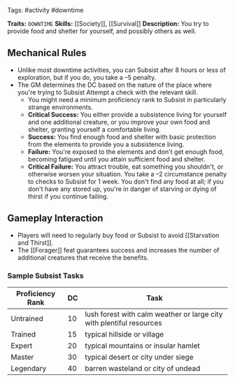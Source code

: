 Tags: #activity #downtime

**Traits:** `DOWNTIME`
**Skills:** [[Society]], [[Survival]]
**Description:** You try to provide food and shelter for yourself, and possibly others as well.
## Mechanical Rules

- Unlike most downtime activities, you can Subsist after 8 hours or less of exploration, but if you do, you take a –5 penalty. 
- The GM determines the DC based on the nature of the place where you're trying to Subsist Attempt a check with the relevant skill.
	- You might need a minimum proficiency rank to Subsist in particularly strange environments.
	-  **Critical Success:** You either provide a subsistence living for yourself and one additional creature, or you improve your own food and shelter, granting yourself a comfortable living.  
	- **Success:** You find enough food and shelter with basic protection from the elements to provide you a subsistence living.  
	- **Failure:** You're exposed to the elements and don't get enough food, becoming fatigued until you attain sufficient food and shelter.  
	- **Critical Failure:** You attract trouble, eat something you shouldn't, or otherwise worsen your situation. You take a –2 circumstance penalty to checks to Subsist for 1 week. You don't find any food at all; if you don't have any stored up, you're in danger of starving or dying of thirst if you continue failing.

## Gameplay Interaction

- Players will need to regularly buy food or Subsist to avoid [[Starvation and Thirst]].
- The [[Forager]] feat guarantees success and increases the number of additional creatures that receive the benefits.

### Sample Subsist Tasks

| **Proficiency Rank** | **DC** | Task                                                                 |
| -------------------- | ------ | -------------------------------------------------------------------- |
| Untrained            | 10     | lush forest with calm weather or large city with plentiful resources |
| Trained              | 15     | typical hillside or village                                          |
| Expert               | 20     | typical mountains or insular hamlet                                  |
| Master               | 30     | typical desert or city under siege                                   |
| Legendary            | 40     | barren wasteland or city of undead                                   |
